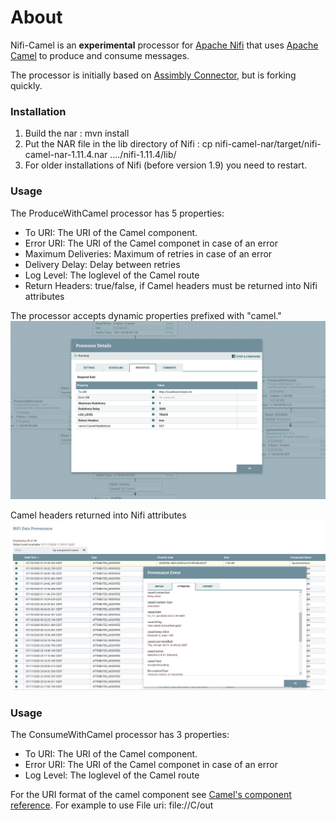 # About

Nifi-Camel is an **experimental** processor for [Apache Nifi](http://nifi.apache.org/) that uses [Apache Camel](http://camel.apache.org/) to produce and consume messages.

The processor is initially based on [Assimbly Connector](https://github.com/assimbly/connector), but is forking quickly.

### Installation

1. Build the nar : mvn install
2. Put the NAR file in the lib directory of Nifi : cp nifi-camel-nar/target/nifi-camel-nar-1.11.4.nar ..../nifi-1.11.4/lib/
3. For older installations of Nifi (before version 1.9) you need to restart.

### Usage

The ProduceWithCamel processor has 5 properties:

* To URI: The URI of the Camel component.
* Error URI: The URI of the Camel componet in case of an error
* Maximum Deliveries: Maximum of retries in case of an error 
* Delivery Delay: Delay between retries
* Log Level: The loglevel of the Camel route
* Return Headers: true/false, if Camel headers must be returned into Nifi attributes


The processor accepts dynamic properties prefixed with "camel."
![Alt text](doc/dynamic-properties.jpg?raw=true "Dynamic Properties")


Camel headers returned into Nifi attributes
![Alt text](doc/camel-headers.jpg?raw=true "Camel Headers")


### Usage

The ConsumeWithCamel processor has 3 properties:

* To URI: The URI of the Camel component.
* Error URI: The URI of the Camel componet in case of an error
* Log Level: The loglevel of the Camel route


For the URI format of the camel component see [Camel's component reference](https://camel.apache.org/components/latest/). For 
example to use File uri: file://C/out
